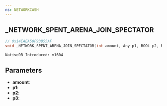 ```yaml
---
ns: NETWORKCASH
---
```

## _NETWORK_SPENT_ARENA_JOIN_SPECTATOR

```c
// 0x14EAEA58F93B55AF
void _NETWORK_SPENT_ARENA_JOIN_SPECTATOR(int amount, Any p1, BOOL p2, BOOL p3);
```

```
NativeDB Introduced: v1604
```

## Parameters
* **amount**:
* **p1**:
* **p2**:
* **p3**:
